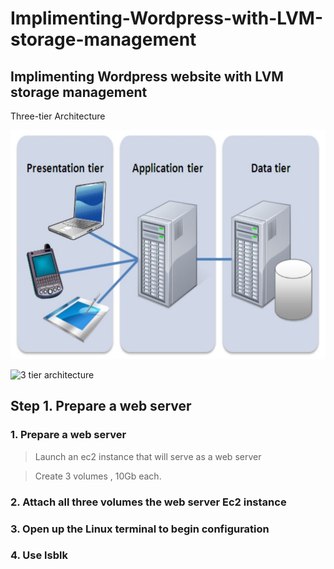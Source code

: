 # Implimenting-Wordpress-with-LVM-storage-management

## Implimenting Wordpress website with LVM storage management

Three-tier Architecture

![three tier architecture](<images/3 tier architecture.jpg>)

![3 tier architecture](https://github.com/ArmstrongLiwox/Implimenting-Wordpress-with-LVM-storage-management/assets/143335106/474ced46-ec78-4b4f-87c9-76f43459d0b7)

## Step 1. Prepare a web server

### 1. Prepare a web server

> Launch an ec2 instance that will serve as a web server

> Create 3 volumes , 10Gb each.

> 

### 2. Attach all three volumes the web server Ec2 instance

### 3. Open up the Linux terminal to begin configuration

### 4. Use lsblk

> 